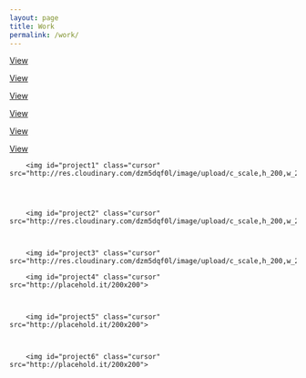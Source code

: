 ```yaml
---
layout: page
title: Work
permalink: /work/
---
```

<div class="flex-container2">
	<div class="project-text1" id="hidden"><p class="project-link text-center"><a href="http://eddieduro.github.io/eddieduro-portfolio-2/" alt="Eddie Duro portfolio mock up 2" id="eddie" class="white-text divlink">View</a></p></div>
	<div class="project-text2" id="hidden"><p class="project-link2 text-center"><a href="" class="white-text">View</a></p></div>
	<div class="project-text3" id="hidden"><p class="project-link3 text-center"><a href="" class="white-text">View</a></p></div>	
</div>

<div class="flex-container3">
	<div class="project-text4" id="hidden"><p class="project-link4 text-center"><a href="#" class="white-text">View</a></p></div>	
	<div class="project-text5" id="hidden"><p class="project-link5 text-center"><a href="" class="white-text">View</a></p></div>	
	<div class="project-text6" id="hidden"><p class="project-link6 text-center"><a href="" class="white-text">View</a></p></div>		
</div>

<div class="flex-container2">


		<img id="project1" class="cursor" src="http://res.cloudinary.com/dzm5dqf0l/image/upload/c_scale,h_200,w_200/v1450305827/project1_c9rng8.png">
		



		<img id="project2" class="cursor" src="http://res.cloudinary.com/dzm5dqf0l/image/upload/c_scale,h_200,w_200/v1450306290/project2_ywwa0u.png">



		<img id="project3" class="cursor" src="http://res.cloudinary.com/dzm5dqf0l/image/upload/c_scale,h_200,w_200/v1450306551/project_3_yfvny9.png">


</div>

<div class="flex-container3">

		<img id="project4" class="cursor" src="http://placehold.it/200x200">



		<img id="project5" class="cursor" src="http://placehold.it/200x200">



		<img id="project6" class="cursor" src="http://placehold.it/200x200">


</div>